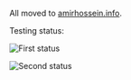 All moved to [amirhossein.info](https://amirhossein.info).

Testing status:

![First status](metrics-leftside.svg)

![Second status](metrics-rightside.svg)
